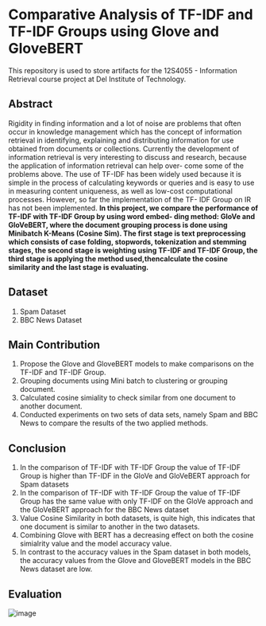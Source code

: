 # Comparative Analysis of TF-IDF and TF-IDF Groups using Glove and GloveBERT
This repository is used to store artifacts for the 12S4055 - Information Retrieval course project at Del Institute of Technology.

## Abstract
Rigidity in finding information and a lot of noise are problems that often occur in knowledge management which has the concept of information retrieval in identifying, explaining and distributing information for use obtained from documents or collections. Currently the
development of information retrieval is very interesting to discuss and research, because the application of information retrieval can help over-
come some of the problems above. The use of TF-IDF has been widely used because it is simple in the process of calculating keywords or queries
and is easy to use in measuring content uniqueness, as well as low-cost computational processes. However, so far the implementation of the TF-
IDF Group on IR has not been implemented. **In this project, we compare the performance of TF-IDF with TF-IDF Group by using word embed-
ding method: GloVe and GloVeBERT, where the document grouping process is done using Minibatch K-Means (Cosine Sim). The first stage
is text preprocessing which consists of case folding, stopwords, tokenization and stemming stages, the second stage is weighting using TF-IDF
and TF-IDF Group, the third stage is applying the method used,thencalculate the cosine similarity and the last stage is evaluating.**

## Dataset
1. Spam Dataset
2. BBC News Dataset

## Main Contribution
1. Propose the Glove and GloveBERT models to make comparisons on the TF-IDF and TF-IDF Group.
2. Grouping documents using Mini batch to clustering or grouping document. 
3. Calculated cosine simiality to check similar from one document to another document.
4. Conducted experiments on two sets of data sets, namely Spam and BBC News to compare the results of the two applied methods.
## Conclusion
1. In the comparison of TF-IDF with TF-IDF Group the value of TF-IDF Group is higher than TF-IDF in the GloVe and GloVeBERT approach for Spam          datasets
2. In the comparison of TF-IDF with TF-IDF Group the value of TF-IDF Group has the same value with only TF-IDF on the GloVe approach and the            GloVeBERT approach for the BBC News dataset
3. Value Cosine Similarity in both datasets, is quite high, this indicates that one document is similar to another in the two datasets.
4. Combining Glove with BERT has a decreasing effect on both the cosine simialrity value and the model accuracy value.
5. In contrast to the accuracy values in the Spam dataset in both models, the accuracy values from the Glove and GloveBERT models in the BBC News
   dataset are low.
## Evaluation
![image](https://user-images.githubusercontent.com/60686944/173781962-6ad57097-5bd0-48df-a809-c215fe60bca3.png)

